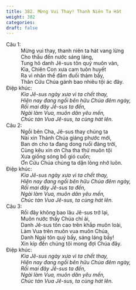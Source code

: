 ```yaml
---
title: 382. Mừng Vui Thay! Thanh Niên Ta Hát
weight: 382
categories: 
draft: false
---
```

<dl><dt>Câu 1:</dt><dd data-verse="1">Mừng vui thay, thanh niên ta hát vang lừng <br/>Cho thấu đến nước sáng láng, <br/>Tung hô danh Jê-sus tôn quý muôn vàn, <br/>Kìa, Chiên Con xưa cam tuôn huyết <br/>Ra vì nhân thế đắm đuối thảm bấy, <br/>Thân Cứu Chúa gánh bao nhiêu tội ác đây. </dd><dt>Điệp khúc:</dt><dd data-chorus="1"><em>Kìa Jê-sus ngày xưa vì ta chết thay, <br/>Hiện nay đang ngồi bên hữu Chúa đêm ngày, <br/>Rồi mai đây Jê-sus ta đến, <br/>Ngài làm Vua, muôn dân yêu mến, <br/>Chúc tán Vua Jê-sus, ta cùng hát lên. </em></dd><dt>Câu 2:</dt><dd data-verse="2">Ngồi bên Cha, Jê-sus thay chúng ta <br/>Nài xin Thánh Chúa giáng phước mới, <br/>Ban ơn cho ta đang dong ruổi đàng trời, <br/>Cùng kêu xin ơn Cha tha thứ muôn tội <br/>Xưa giống sóng bổ gió cuốn; <br/>Ơn Cứu Chúa chúng ta dặn lòng nhớ luôn. </dd><dt>Điệp khúc:</dt><dd data-chorus="1"><em>Kìa Jê-sus ngày xưa vì ta chết thay, <br/>Hiện nay đang ngồi bên hữu Chúa đêm ngày, <br/>Rồi mai đây Jê-sus ta đến, <br/>Ngài làm Vua, muôn dân yêu mến, <br/>Chúc tán Vua Jê-sus, ta cùng hát lên. </em></dd><dt>Câu 3:</dt><dd data-verse="3">Rồi đây không bao lâu Jê-sus trở lại, <br/>Muôn nước thấy Chúa chí ái, <br/>Danh Jê-sus tôn cao trên khắp muôn loài, <br/>Làm Vua trên muôn vua muôn Chúa, <br/>Danh Ngài tôn quý bấy, sáng láng bấy! <br/>Xin kíp đến chúng tôi mong đợi Chúa đây. </dd><dt>Điệp khúc:</dt><dd data-chorus="1"><em>Kìa Jê-sus ngày xưa vì ta chết thay, <br/>Hiện nay đang ngồi bên hữu Chúa đêm ngày, <br/>Rồi mai đây Jê-sus ta đến, <br/>Ngài làm Vua, muôn dân yêu mến, <br/>Chúc tán Vua Jê-sus, ta cùng hát lên. </em></dd></dl>